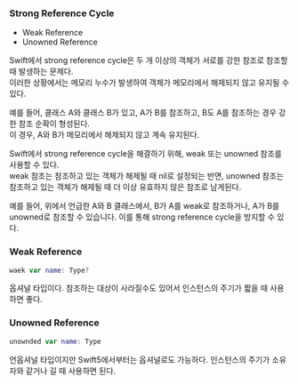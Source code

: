 ### Strong Reference Cycle
- Weak Reference
- Unowned Reference

Swift에서 strong reference cycle은 두 개 이상의 객체가 서로를 강한 참조로 참조할 때 발생하는 문제다.<br>
이러한 상황에서는 메모리 누수가 발생하여 객체가 메모리에서 해제되지 않고 유지될 수 있다.<br>

예를 들어, 클래스 A와 클래스 B가 있고, A가 B를 참조하고, B도 A를 참조하는 경우 강한 참조 순확이 형성된다.<br>
이 경우, A와 B가 메모리에서 해제되지 않고 계속 유지된다.<br>

Swift에서 strong reference cycle을 해결하기 위해, weak 또는 unowned 참조를 사용할 수 있다.<br>
weak 참조는 참조하고 있는 객체가 해제될 때 nil로 설정되는 반면, unowned 참조는 참조하고 있는 객체가 해제될 때 더 이상 유효하지 않은 참조로 남게된다.<br>

예를 들어, 위에서 언급한 A와 B 클래스에서, B가 A를 weak로 참조하거나, A가 B를 unowned로 참조할 수 있습니다. 이를 통해 strong reference cycle을 방지할 수 있다.

### Weak Reference
```swift
waek var name: Type?
```
옵셔널 타입이다. 참조하는 대상이 사라질수도 있어서 인스턴스의 주기가 짧을 때 사용하면 좋다.

### Unowned Reference
```swift
unownded var name: Type
```
언옵셔널 타입이지만 Swift5에서부터는 옵셔널로도 가능하다. 인스턴스의 주기가 소유자와 같거나 길 때 사용하면 된다.

